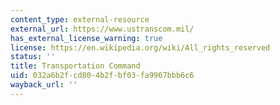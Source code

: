 ```yaml
---
content_type: external-resource
external_url: https://www.ustranscom.mil/
has_external_license_warning: true
license: https://en.wikipedia.org/wiki/All_rights_reserved
status: ''
title: Transportation Command
uid: 032a6b2f-cd80-4b2f-bf03-fa9967bbb6c6
wayback_url: ''
---
```

